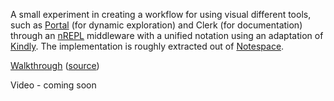 A small experiment in creating a workflow for using visual different tools, such as [Portal](github.com/djblue/portal) (for dynamic exploration) and Clerk (for documentation) through an [nREPL](https://nrepl.org) middleware with a unified notation using an adaptation of [Kindly](https://github.com/scicloj/kindly). The implementation is roughly extracted out of [Notespace](github.com/scicloj/notespace/).

[Walkthrough](https://scicloj.github.io/visual-tools-experiments/portal-clerk-kindly-nrepl-1/public/build/#/src/example.clj) ([source](https://github.com/scicloj/visual-tools-experiments/blob/main/portal-clerk-kindly-nrepl-1/src/example.clj))

Video - coming soon












